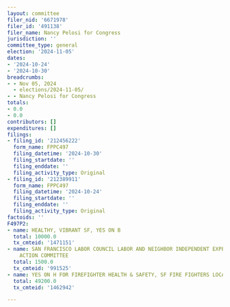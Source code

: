 ```yaml
---
layout: committee
filer_nid: '6671978'
filer_id: '491138'
filer_name: Nancy Pelosi for Congress
jurisdiction: ''
committee_type: general
election: '2024-11-05'
dates:
- '2024-10-24'
- '2024-10-30'
breadcrumbs:
- - Nov 05, 2024
  - elections/2024-11-05/
- - Nancy Pelosi for Congress
totals:
- 0.0
- 0.0
contributors: []
expenditures: []
filings:
- filing_id: '212456222'
  form_name: FPPC497
  filing_datetime: '2024-10-30'
  filing_startdate: ''
  filing_enddate: ''
  filing_activity_type: Original
- filing_id: '212389911'
  form_name: FPPC497
  filing_datetime: '2024-10-24'
  filing_startdate: ''
  filing_enddate: ''
  filing_activity_type: Original
factoids: ''
F497P2:
- name: HEALTHY, VIBRANT SF, YES ON B
  total: 10000.0
  tx_cmteid: '1471151'
- name: SAN FRANCISCO LABOR COUNCIL LABOR AND NEIGHBOR INDEPENDENT EXPENDITURE POLITICAL
    ACTION COMMITTEE
  total: 1500.0
  tx_cmteid: '991525'
- name: YES ON H FOR FIREFIGHTER HEALTH & SAFETY, SF FIRE FIGHTERS LOCAL 798
  total: 49200.0
  tx_cmteid: '1462942'

---
```


